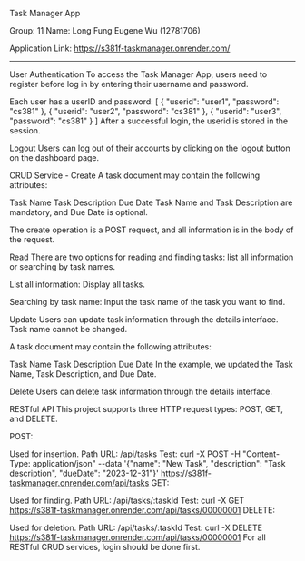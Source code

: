 Task Manager App

Group: 11
Name: 
Long Fung Eugene Wu (12781706)

Application Link: https://s381f-taskmanager.onrender.com/

********************************************

User Authentication
To access the Task Manager App, users need to register before log in by entering their username and password.

Each user has a userID and password:
[
	{ "userid": "user1", "password": "cs381" },
	{ "userid": "user2", "password": "cs381" },
	{ "userid": "user3", "password": "cs381" }
]
After a successful login, the userid is stored in the session.

Logout
Users can log out of their accounts by clicking on the logout button on the dashboard page.

CRUD Service - 
Create
A task document may contain the following attributes:

Task Name
Task Description
Due Date
Task Name and Task Description are mandatory, and Due Date is optional.

The create operation is a POST request, and all information is in the body of the request.

Read
There are two options for reading and finding tasks: list all information or searching by task names.

List all information:
Display all tasks.

Searching by task name:
Input the task name of the task you want to find.

Update
Users can update task information through the details interface. Task name cannot be changed.

A task document may contain the following attributes:

Task Name
Task Description
Due Date
In the example, we updated the Task Name, Task Description, and Due Date.

Delete
Users can delete task information through the details interface.

RESTful API
This project supports three HTTP request types: POST, GET, and DELETE.

POST:

Used for insertion.
Path URL: /api/tasks
Test: curl -X POST -H "Content-Type: application/json" --data '{"name": "New Task", "description": "Task description", "dueDate": "2023-12-31"}' https://s381f-taskmanager.onrender.com/api/tasks
GET:

Used for finding.
Path URL: /api/tasks/:taskId
Test: curl -X GET https://s381f-taskmanager.onrender.com/api/tasks/00000001
DELETE:

Used for deletion.
Path URL: /api/tasks/:taskId
Test: curl -X DELETE https://s381f-taskmanager.onrender.com/api/tasks/00000001
For all RESTful CRUD services, login should be done first.